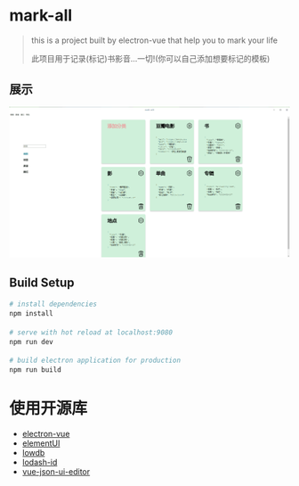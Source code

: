 # mark-all

> this is a project built by electron-vue that help you to mark your life 
>
> 此项目用于记录(标记)书影音...一切!(你可以自己添加想要标记的模板)

## 展示

![show.gif](https://github.com/hqweay/MarkAll/blob/master/examples/show.gif?raw=true)

## Build Setup

``` bash
# install dependencies
npm install

# serve with hot reload at localhost:9080
npm run dev

# build electron application for production
npm run build
```

# 使用开源库

* [electron-vue](<https://github.com/SimulatedGREG/electron-vue>)
* [elementUI](<https://element.eleme.io/#/>)
* [lowdb](<https://github.com/typicode/lowdb>)
* [lodash-id](<https://github.com/typicode/lodash-id>)
* [vue-json-ui-editor](<https://github.com/yourtion/vue-json-ui-editor>)